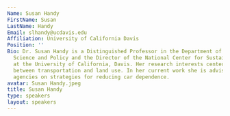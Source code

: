 ```yaml
---
Name: Susan Handy
FirstName: Susan
LastName: Handy
Email: slhandy@ucdavis.edu
Affiliation: University of California Davis
Position: ''
Bio: Dr. Susan Handy is a Distinguished Professor in the Department of Environmental
  Science and Policy and the Director of the National Center for Sustainable Transportation
  at the University of California, Davis. Her research interests center on the relationships
  between transportation and land use. In her current work she is advising California
  agencies on strategies for reducing car dependence.
avatar: Susan Handy.jpeg
title: Susan Handy
type: speakers
layout: speakers
---
```

